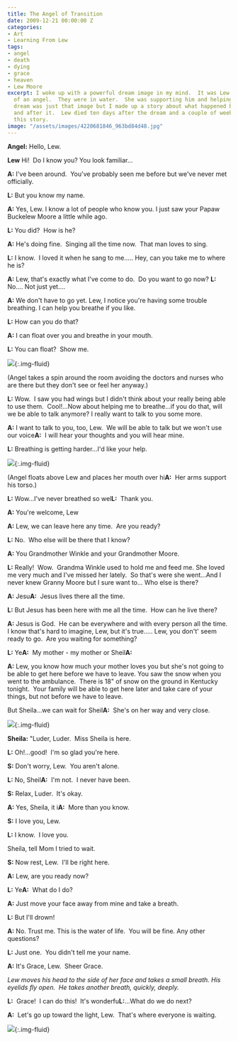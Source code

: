 ```yaml
---
title: The Angel of Transition
date: 2009-12-21 00:00:00 Z
categories:
- Art
- Learning From Lew
tags:
- angel
- death
- dying
- grace
- heaven
- Lew Moore
excerpt: I woke up with a powerful dream image in my mind.  It was Lew in the arms
  of an angel.  They were in water.  She was supporting him and helping him to breathe.  The
  dream was just that image but I made up a story about what happened before the picture
  and after it.  Lew died ten days after the dream and a couple of weeks later I wrote
  this story.
image: "/assets/images/4220681846_963bd84d48.jpg"
---
```


**Angel:** Hello, Lew.

**Lew** Hi!  Do I know you? You look familiar...

**A:** I've been around.  You've probably seen me before but we've
never met officially.

**L:** But you know my name.

**A:** Yes, Lew. I know a lot of people who know you.
I just saw your Papaw Buckelew Moore a little while ago.

**L:** You did?  How is he?

**A:** He's doing fine.  Singing all the time now.  That man loves to sing.

**L:** I know.  I loved it when he sang to me.....
Hey, can you take me to where he is?

**A:** Lew, that's exactly what I've come to do.  Do you want to go now?
**L:** No.... Not just yet....

**A:** We don't have to go yet.
Lew, I notice you're having some trouble breathing.
I can help you breathe if you like.

**L:** How can you do that?

**A:** I can float over you and breathe in your mouth.

**L:** You can float?  Show me.


![](/assets/images/sketch-angel-in-flight.jpg){:.img-fluid}

(Angel takes a spin around the room avoiding the doctors and nurses who are there but they don't see or feel her anyway.)

**L:** Wow.  I saw you had wings but I didn't think about your
really being able to use them.  Cool!...Now about helping me
to breathe...if you do that, will we be able to talk anymore?
I really want to talk to you some more.

**A:** I want to talk to you, too, Lew.  We will be able to talk but
we won't use our voice**A:**  I will hear your thoughts and
you will hear mine.

**L:** Breathing is getting harder...I'd like your help.


![](/assets/images/painting-angel-lifting-lew.jpg){:.img-fluid}

(Angel floats above Lew and places her mouth over hi**A:**  Her arms support his torso.)

**L:** Wow...I've never breathed so wel**L:**  Thank you.

**A:** You're welcome, Lew

**A:** Lew, we can leave here any time.  Are you ready?

**L:** No.  Who else will be there that I know?

**A:** You Grandmother Winkle and your Grandmother Moore.

**L:** Really!  Wow.  Grandma Winkle used to hold me and feed me.
She loved me very much and I've missed her lately.  So that's were
she went...And I never knew Granny Moore but I sure want to...
Who else is there?

**A:** Jesu**A:**  Jesus lives there all the time.

**L:** But Jesus has been here with me all the time.  How can he live there?

**A:** Jesus is God.  He can be everywhere and with every person all the
time.  I know that's hard to imagine, Lew, but it's true.....
Lew, you don't' seem ready to go.  Are you waiting for something?

**L:** Ye**A:**  My mother - my mother or Sheil**A:**

**A:** Lew, you know how much your mother loves you
but she's not going to be able to get here before we have to leave.
You saw the snow when you went to the ambulance.  There is 18" of
snow on the ground in Kentucky tonight.  Your family will be able to
get here later and take care of your things, but not before we have to
leave.

But Sheila...we can wait for Sheil**A:**  She's on her way and very close.


![](/assets/images/sketch-bedside-comfort.jpg){:.img-fluid}

**Sheila:** "Luder, Luder.  Miss Sheila is here.

**L:** Oh!...good!  I'm so glad you're here.

**S:** Don't worry, Lew.  You aren't alone.

**L:** No, Sheil**A:**  I'm not.  I never have been.

**S:** Relax, Luder.  It's okay.

**A:** Yes, Sheila, it i**A:**  More than you know.

**S:** I love you, Lew.

**L:** I know.  I love you.

Sheila, tell Mom I tried to wait.

**S:** Now rest, Lew.  I'll be right here.

**A:** Lew, are you ready now?

**L:** Ye**A:**  What do I do?

**A:** Just move your face away from mine and take a breath.

**L:** But I'll drown!

**A:** No. Trust me. This is the water of life.  You will be fine.
Any other questions?

**L:** Just one.  You didn't tell me your name.

**A:** It's Grace, Lew.  Sheer Grace.

_Lew moves his head to the side of her face and takes a small breath.
His eyelids fly open.  He takes another breath, quickly, deeply._

**L:**  Grace!  I can do this!  It's wonderfu**L:**...What do we do next?

**A:**  Let's go up toward the light, Lew.  That's where everyone is waiting.


![](/assets/images/Ressurection1-e1347729949662.jpg){:.img-fluid}
